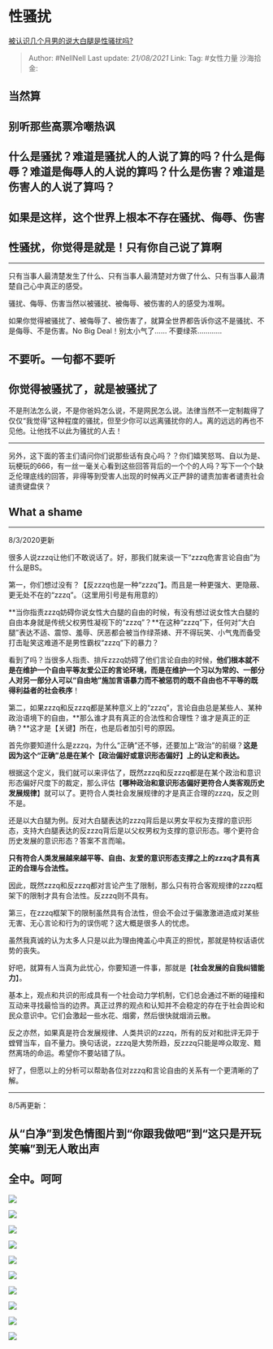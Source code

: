 # 性骚扰

[被认识几个月男的说大白腿是性骚扰吗?](https://www.zhihu.com/question/333493535/answer/1377561590)

> Author: #NellNell
> Last update: *21/08/2021*
> Link:
> Tag: #女性力量 
> 沙海拾金:

## 当然算

## 别听那些高票冷嘲热讽

## 什么是骚扰？难道是骚扰人的人说了算的吗？什么是侮辱？难道是侮辱人的人说的算吗？什么是伤害？难道是伤害人的人说了算吗？

## 如果是这样，这个世界上根本不存在骚扰、侮辱、伤害

## 性骚扰，你觉得是就是！只有你自己说了算啊

---

只有当事人最清楚发生了什么、只有当事人最清楚对方做了什么、只有当事人最清楚自己心中真正的感受。

骚扰、侮辱、伤害当然以被骚扰、被侮辱、被伤害的人的感受为准啊。

如果你觉得被骚扰了、被侮辱了、被伤害了，就算全世界都告诉你这不是骚扰、不是侮辱、不是伤害。No Big Deal！别太小气了…… 不要绿茶…………

## 不要听。一句都不要听

## 你觉得被骚扰了，就是被骚扰了

不是刑法怎么说，不是你爸妈怎么说，不是网民怎么说。法律当然不一定制裁得了仅仅“我觉得”这种程度的骚扰，但至少你可以远离骚扰你的人。离的远远的再也不见他。让他找不以此为骚扰的人去！

---

另外，这下面的答主们请问你们说那些话有良心吗？？你们嬉笑怒骂、自以为是、玩梗玩的666，有一丝一毫关心看到这些回答背后的一个个的人吗？写下一个个缺乏伦理底线的回答，非得等到受害人出现的时候再义正严辞的谴责加害者谴责社会谴责键盘侠？

## What a shame

---

8/3/2020更新

很多人说zzzq让他们不敢说话了。好，那我们就来谈一下“zzzq危害言论自由”为什么是BS。

第一，你们想过没有？【反zzzq也是一种“zzzq”】。而且是一种更强大、更隐蔽、更无处不在的“zzzq”。（这里用引号是有用意的）

**当你指责zzzq妨碍你说女性大白腿的自由的时候，有没有想过说女性大白腿的自由本身就是传统父权男性凝视下的“zzzq”？**在这种“zzzq”下，任何对“大白腿”表达不适、震惊、羞辱、厌恶都会被当作绿茶婊、开不得玩笑、小气鬼而备受打击耻笑这难道不是男性霸权“zzzq”下的暴力？

看到了吗？当很多人指责、排斥zzzq妨碍了他们言论自由的时候，**他们根本就不是在维护一个自由平等友爱公正的言论环境，而是在维护一个习以为常的、一部分人对另一部分人可以“自由地”施加言语暴力而不被惩罚的既不自由也不平等的既得利益者的社会秩序**！

第二，如果zzzq和反zzzq都是某种意义上的“zzzq”，言论自由总是某些人、某种政治语境下的自由，**那么谁才具有真正的合法性和合理性？谁才是真正的正确？**这才是【关键】所在，也是后者加引号的原因。

首先你要知道什么是zzzq，为什么“正确”还不够，还要加上“政治”的前缀？**这是因为这个“正确”总是在某个【政治偏好或意识形态偏好】上的认定和表达。**

根据这个定义，我们就可以来评估了，既然zzzq和反zzzq都是在某个政治和意识形态偏好尺度下的裁定，那么评估【**哪种政治和意识形态偏好更符合人类客观历史发展规律**】就可以了。更符合人类社会发展规律的才是真正合理的zzzq，反之则不是。

还是以大白腿为例。反对大白腿表达的zzzq背后是以男女平权为支撑的意识形态，支持大白腿表达的反zzzq背后是以父权男权为支撑的意识形态。哪个更符合历史发展的意识形态？答案不言而喻。

**只有符合人类发展越来越平等、自由、友爱的意识形态支撑之上的zzzq才具有真正的合理与合法性。**

因此，既然zzzq和反zzzq都对言论产生了限制，那么只有符合客观规律的zzzq框架下的限制才具有合法性。反zzzq则不具有。

第三，在zzzq框架下的限制虽然具有合法性，但会不会过于偏激激进造成对某些无害、无心言论和行为的误伤呢？这大概是很多人的忧虑。

虽然我真诚的认为太多人只是以此为理由掩盖心中真正的担忧，那就是特权话语优势的丧失。

好吧，就算有人当真为此忧心，你要知道一件事，那就是【**社会发展的自我纠错能力**】。

基本上，观点和共识的形成具有一个社会动力学机制，它们总会通过不断的碰撞和互动来寻找最恰当的边界。真正过界的观点和认知并不会稳定的存在于社会舆论和民众意识中。它们会激起一些水花、烟雾，然后很快就烟消云散。

反之亦然，如果真是符合发展规律、人类共识的zzzq，所有的反对和批评无异于螳臂当车，自不量力。换句话说，zzzq是大势所趋，反zzzq只能是哗众取宠、黯然离场的命运。希望你不要站错了队。

好了，但愿以上的分析可以帮助各位对zzzq和言论自由的关系有一个更清晰的了解。

---

8/5再更新：

## 从“白净”到发色情图片到“你跟我做吧”到“这只是开玩笑嘛”到无人敢出声

## 全中。呵呵

![](https://pic2.zhimg.com/50/v2-98d4f081a94ad702a73a6becc169a164_720w.jpg?source=c8b7c179)

![](https://pic2.zhimg.com/80/v2-98d4f081a94ad702a73a6becc169a164_720w.jpg?source=c8b7c179)

![](https://pic2.zhimg.com/50/v2-76f19cda52dadcadd01344b8093e7f3c_720w.jpg?source=c8b7c179)

![](https://pic2.zhimg.com/80/v2-76f19cda52dadcadd01344b8093e7f3c_720w.jpg?source=c8b7c179)

![](https://pic1.zhimg.com/50/v2-cc3fc77b09b77ecf86e2b83e1d11dfa3_720w.jpg?source=c8b7c179)

![](https://pic1.zhimg.com/80/v2-cc3fc77b09b77ecf86e2b83e1d11dfa3_720w.jpg?source=c8b7c179)

![](https://pic1.zhimg.com/50/v2-504f61d60761025de1a3374bb5ff609a_720w.jpg?source=c8b7c179)

![](https://pic1.zhimg.com/80/v2-504f61d60761025de1a3374bb5ff609a_720w.jpg?source=c8b7c179)

![](https://pic3.zhimg.com/50/v2-d64b3f7f1286979674e1bd28b3718567_720w.jpg?source=c8b7c179)

![](https://pic3.zhimg.com/80/v2-d64b3f7f1286979674e1bd28b3718567_720w.jpg?source=c8b7c179)
